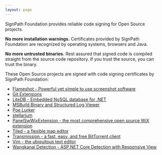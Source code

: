 ```yaml
---
layout: page
---
```


SignPath Foundation provides reliable code signing for Open Source projects. 

**No more installation warnings.** Certificates provided by SignPath Foundation are recognized by operating systems, browsers and Java.

**No more untrusted binaries.** Rest assured that signed code is compiled straight from the source code repository. If you trust the source, you can trust the binary.

These Open Source projects are signed with code signing certificates by SignPath Foundation:

* [Flameshot - Powerful yet simple to use screenshot software](flameshot)
* [Git Extensions](GitExtensions)
* [LiteDB - Embedded NoSQL database for .NET](litedb.org)
* [MSBuild Binary and Structured Log Viewer](msbuildlog.com)
* [Poe Lurker](Poe-Lurker)
* [stellarium](stellarium.org)
* [PanelSwWixExtension - the most comprehensive open source WiX extension](PanelSwWixExtension)
* [Tiled - a flexible map editor](mapeditor.org)
* [Transmission - a fast, easy, and free BitTorrent client](Transmission)
* [Vim - the ubiquitous text editor](Vim)
* [Wangkanai Detection - ASP.NET Core Detection with Responsive View](WangkanaiDetection)